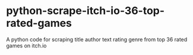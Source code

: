 # python-scrape-itch-io-36-top-rated-games
A python code for scraping title author text rating genre from top 36 rated games on itch.io
